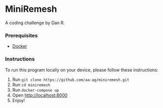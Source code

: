 # MiniRemesh

A coding challenge by Dan R.

### Prerequisites

- [Docker](https://www.docker.com/get-started)

### Instructions

To run this program locally on your device, please follow these instructions:

1. Run `git clone https://github.com/aa-ag/miniremesh.git` 
2. Run `cd miniremesh`
3. Run `docker-compose up`
4. Open [http://localhost:8000](http://localhost:8000)
5. Enjoy!